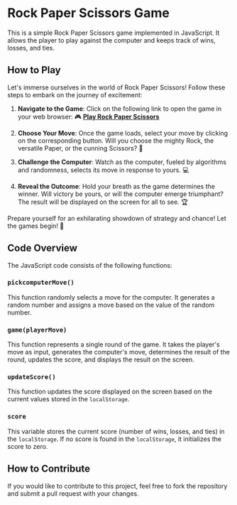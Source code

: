 # Rock Paper Scissors Game

This is a simple Rock Paper Scissors game implemented in JavaScript. It allows the player to play against the computer and keeps track of wins, losses, and ties.

## How to Play

Let's immerse ourselves in the world of Rock Paper Scissors! Follow these steps to embark on the journey of excitement:

1. **Navigate to the Game**: Click on the following link to open the game in your web browser: 🎮 **[Play Rock Paper Scissors](https://charan-1904.github.io/RPS_Game/)**
   
2. **Choose Your Move**: Once the game loads, select your move by clicking on the corresponding button. Will you choose the mighty Rock, the versatile Paper, or the cunning Scissors? 🤔

3. **Challenge the Computer**: Watch as the computer, fueled by algorithms and randomness, selects its move in response to yours. 💻

4. **Reveal the Outcome**: Hold your breath as the game determines the winner. Will victory be yours, or will the computer emerge triumphant? The result will be displayed on the screen for all to see. 🏆

Prepare yourself for an exhilarating showdown of strategy and chance! Let the games begin! 🚀

## Code Overview

The JavaScript code consists of the following functions:

### `pickcomputerMove()`

This function randomly selects a move for the computer. It generates a random number and assigns a move based on the value of the random number.

### `game(playerMove)`

This function represents a single round of the game. It takes the player's move as input, generates the computer's move, determines the result of the round, updates the score, and displays the result on the screen.

### `updateScore()`

This function updates the score displayed on the screen based on the current values stored in the `localStorage`.

### `score`

This variable stores the current score (number of wins, losses, and ties) in the `localStorage`. If no score is found in the `localStorage`, it initializes the score to zero.

## How to Contribute

If you would like to contribute to this project, feel free to fork the repository and submit a pull request with your changes.


